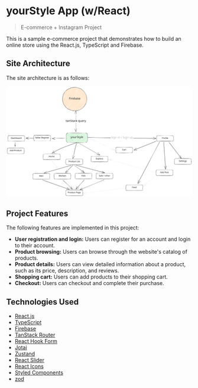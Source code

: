# yourStyle App (w/React)

> E-commerce + Instagram Project

This is a sample e-commerce project that demonstrates how to build an online store using the React.js, TypeScript and Firebase.

## Site Architecture

The site architecture is as follows:

![Site Architecture](./public/assets/Drawing%202023-06-05%2017.51.43.excalidraw.svg)

## Project Features

The following features are implemented in this project:

- **User registration and login:** Users can register for an account and login to their account.
- **Product browsing:** Users can browse through the website's catalog of products.
- **Product details:** Users can view detailed information about a product, such as its price, description, and reviews.
- **Shopping cart:** Users can add products to their shopping cart.
- **Checkout:** Users can checkout and complete their purchase.

## Technologies Used

- [React.js](https://react.dev/)
- [TypeScript](https://www.typescriptlang.org/)
- [Firebase](https://firebase.google.com/)
- [TanStack Router](https://tanstack.com/router/v1)
- [React Hook Form](https://react-hook-form.com/)
- [Jotai](https://jotai.org/)
- [Zustand](https://docs.pmnd.rs/zustand/getting-started/introduction)
- [React Slider](https://zillow.github.io/react-slider/)
- [React Icons](https://react-icons.github.io/react-icons/)
- [Styled Components](https://styled-components.com/)
- [zod](https://zod.dev/)
<!-- - [TanStack Query](https://tanstack.com/query/latest) -->
